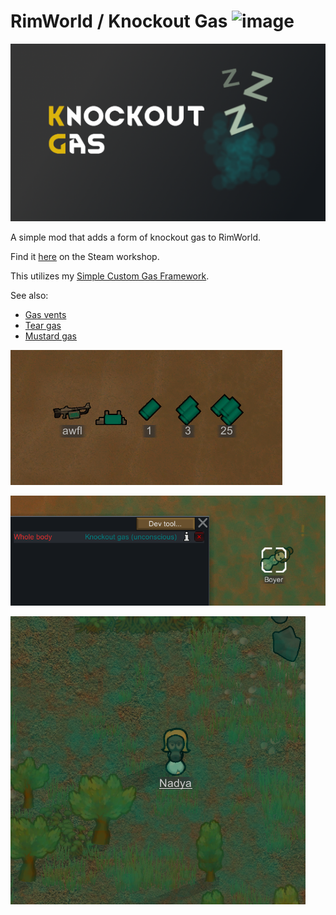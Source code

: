 # RimWorld / Knockout Gas ![image](https://img.shields.io/endpoint.svg?url=https%3A%2F%2Fshieldsio-steam-workshop.jross.me%2F2999465928)

![image](About/Preview.png)

A simple mod that adds a form of knockout gas to RimWorld.

Find it [here](https://steamcommunity.com/sharedfiles/filedetails/?id=2999465928) on the Steam workshop.

This utilizes my [Simple Custom Gas Framework](https://github.com/NachoToast/SimpleCustomGasFramework).

See also:

- [Gas vents](https://github.com/NachoToast/RimWorldGasVents)
- [Tear gas](https://github.com/NachoToast/RimWorldTearGas)
- [Mustard gas](https://github.com/NachoToast/RimWorldMustardGas)

![image](Source/Media/knockout_a.png)

![image](Source/Media/knockout_b.png)

![image](Source/Media/knockout_c.png)
